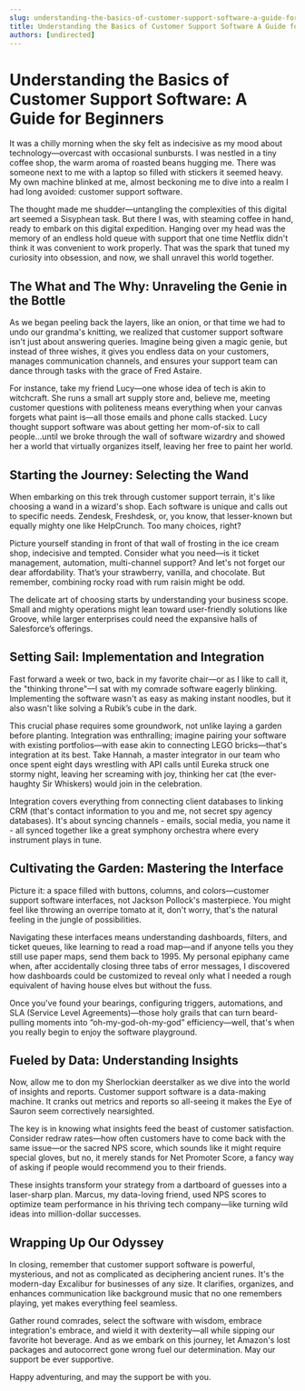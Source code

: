 ```yaml
---
slug: understanding-the-basics-of-customer-support-software-a-guide-for-beginners
title: Understanding the Basics of Customer Support Software A Guide for Beginners
authors: [undirected]
---
```



# Understanding the Basics of Customer Support Software: A Guide for Beginners

It was a chilly morning when the sky felt as indecisive as my mood about technology—overcast with occasional sunbursts. I was nestled in a tiny coffee shop, the warm aroma of roasted beans hugging me. There was someone next to me with a laptop so filled with stickers it seemed heavy. My own machine blinked at me, almost beckoning me to dive into a realm I had long avoided: customer support software. 

The thought made me shudder—untangling the complexities of this digital art seemed a Sisyphean task. But there I was, with steaming coffee in hand, ready to embark on this digital expedition. Hanging over my head was the memory of an endless hold queue with support that one time Netflix didn't think it was convenient to work properly. That was the spark that tuned my curiosity into obsession, and now, we shall unravel this world together. 

## The What and The Why: Unraveling the Genie in the Bottle

As we began peeling back the layers, like an onion, or that time we had to undo our grandma's knitting, we realized that customer support software isn't just about answering queries. Imagine being given a magic genie, but instead of three wishes, it gives you endless data on your customers, manages communication channels, and ensures your support team can dance through tasks with the grace of Fred Astaire.

For instance, take my friend Lucy—one whose idea of tech is akin to witchcraft. She runs a small art supply store and, believe me, meeting customer questions with politeness means everything when your canvas forgets what paint is—all those emails and phone calls stacked. Lucy thought support software was about getting her mom-of-six to call people...until we broke through the wall of software wizardry and showed her a world that virtually organizes itself, leaving her free to paint her world.

## Starting the Journey: Selecting the Wand

When embarking on this trek through customer support terrain, it's like choosing a wand in a wizard's shop. Each software is unique and calls out to specific needs. Zendesk, Freshdesk, or, you know, that lesser-known but equally mighty one like HelpCrunch. Too many choices, right?

Picture yourself standing in front of that wall of frosting in the ice cream shop, indecisive and tempted. Consider what you need—is it ticket management, automation, multi-channel support? And let's not forget our dear affordability. That’s your strawberry, vanilla, and chocolate. But remember, combining rocky road with rum raisin might be odd.

The delicate art of choosing starts by understanding your business scope. Small and mighty operations might lean toward user-friendly solutions like Groove, while larger enterprises could need the expansive halls of Salesforce’s offerings. 

## Setting Sail: Implementation and Integration

Fast forward a week or two, back in my favorite chair—or as I like to call it, the "thinking throne"—I sat with my comrade software eagerly blinking. Implementing the software wasn't as easy as making instant noodles, but it also wasn't like solving a Rubik’s cube in the dark.

This crucial phase requires some groundwork, not unlike laying a garden before planting. Integration was enthralling; imagine pairing your software with existing portfolios—with ease akin to connecting LEGO bricks—that's integration at its best. Take Hannah, a master integrator in our team who once spent eight days wrestling with API calls until Eureka struck one stormy night, leaving her screaming with joy, thinking her cat (the ever-haughty Sir Whiskers) would join in the celebration.

Integration covers everything from connecting client databases to linking CRM (that's contact information to you and me, not secret spy agency databases). It's about syncing channels - emails, social media, you name it - all synced together like a great symphony orchestra where every instrument plays in tune.

## Cultivating the Garden: Mastering the Interface

Picture it: a space filled with buttons, columns, and colors—customer support software interfaces, not Jackson Pollock's masterpiece. You might feel like throwing an overripe tomato at it, don't worry, that's the natural feeling in the jungle of possibilities.

Navigating these interfaces means understanding dashboards, filters, and ticket queues, like learning to read a road map—and if anyone tells you they still use paper maps, send them back to 1995. My personal epiphany came when, after accidentally closing three tabs of error messages, I discovered how dashboards could be customized to reveal only what I needed a rough equivalent of having house elves but without the fuss. 

Once you've found your bearings, configuring triggers, automations, and SLA (Service Level Agreements)—those holy grails that can turn beard-pulling moments into “oh-my-god-oh-my-god” efficiency—well, that's when you really begin to enjoy the software playground.

## Fueled by Data: Understanding Insights

Now, allow me to don my Sherlockian deerstalker as we dive into the world of insights and reports. Customer support software is a data-making machine. It cranks out metrics and reports so all-seeing it makes the Eye of Sauron seem correctively nearsighted.

The key is in knowing what insights feed the beast of customer satisfaction. Consider redraw rates—how often customers have to come back with the same issue—or the sacred NPS score, which sounds like it might require special gloves, but no, it merely stands for Net Promoter Score, a fancy way of asking if people would recommend you to their friends.

These insights transform your strategy from a dartboard of guesses into a laser-sharp plan. Marcus, my data-loving friend, used NPS scores to optimize team performance in his thriving tech company—like turning wild ideas into million-dollar successes.

## Wrapping Up Our Odyssey

In closing, remember that customer support software is powerful, mysterious, and not as complicated as deciphering ancient runes. It's the modern-day Excalibur for businesses of any size. It clarifies, organizes, and enhances communication like background music that no one remembers playing, yet makes everything feel seamless.

Gather round comrades, select the software with wisdom, embrace integration's embrace, and wield it with dexterity—all while sipping our favorite hot beverage. And as we embark on this journey, let Amazon's lost packages and autocorrect gone wrong fuel our determination. May our support be ever supportive.

Happy adventuring, and may the support be with you.
```